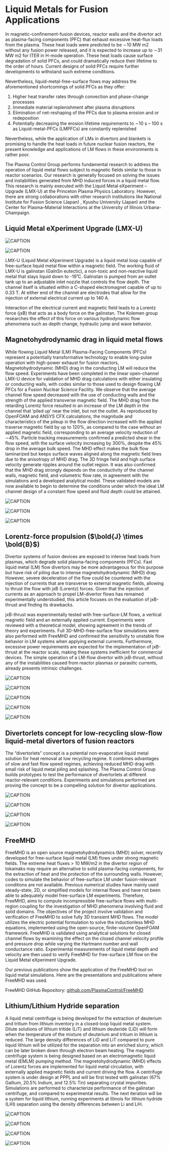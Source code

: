 # Liquid Metals for Fusion Applications

In magnetic-confinement-fusion devices, reactor walls and the divertor act as plasma-facing components (PFC) that exhaust excessive heat-flux loads from the plasma. These heat loads were predicted to be ∼10 MW m2 without any fusion power released, and it is expected to increase up to ∼31 MW m2 for ITER in H-mode operation. These heat loads cause surface degradation of solid PFCs, and could dramatically reduce their lifetime to the order of hours. Current designs of solid PFCs require further developments to withstand such extreme conditions.

Nevertheless, liquid-metal-free-surface flows may address the aforementioned shortcomings of solid PFCs as they offer:

1. Higher heat transfer rates through convection and phase-change processes
2. Immediate material replenishment after plasma disruptions
3. Elimination of net-reshaping of the PFCs due to plasma erosion and or redeposition
4. Potentially decreasing the erosion lifetime requirements to ∼10 s – 100 s as Liquid-metal-PFCs (LMPFCs) are constantly replenished

Nevertheless, while the application of LMs in divertors and blankets is promising to handle the heat loads in future nuclear fusion reactors, the present knowledge and applications of LM flows in these environments is rather poor.

The Plasma Control Group performs fundamental research to address the operation of liquid metal flows subject to magnetic fields similar to those in reactor scenarios. Our research is generally focused on solving the issues and instabilities generated from MHD induced forces in a liquid metal flow. This research is mainly executed with the Liquid Metal eXperiment – Upgrade (LMX-U) at the Princeton Plasma Physics Laboratory. However, there are strong collaborations with other research institutions like National Institute for Fusion Science (Japan) , Kyushu University (Japan) and the Center for Plasma–Material Interactions at the University of Illinois Urbana-Champaign.

## Liquid Metal eXperiment Upgrade (LMX-U)

![CAPTION](../images/liquid_metals_for_fusion_1.jpg)

![CAPTION](../images/liquid_metals_for_fusion_2.jpg)

LMX-U (Liquid Metal eXperiment Upgrade) is a liquid metal loop capable of free-surface liquid metal flow within a magnetic field. The working fluid of LMX-U is galinstan (GaInSn eutectic), a non-toxic and non-reactive liquid metal that stays liquid down to -19˚C. Galinstan is pumped from an outlet tank up to an adjustable inlet nozzle that controls the flow depth. The channel itself is situated within a C-shaped electromagnet capable of up to 0.33 T. At either end of the channel are electrodes that allow for the injection of external electrical current up to 140 A.

Interaction of the electrical current and magnetic field leads to a Lorentz force (jxB) that acts as a body force on the galinstan. The Kolemen group researches the effect of this force on various hydrodynamic flow phenomena such as depth change, hydraulic jump and wave behavior.

## Magnetohydrodynamic drag in liquid metal flows

While flowing Liquid Metal (LM) Plasma-Facing Components (PFCs) represent a potentially transformative technology to enable long-pulse operation with high-power exhaust for fusion reactors, Magnetohydrodynamic (MHD) drag in the conducting LM will reduce the flow speed. Experiments have been completed in the linear open-channel LMX-U device for validation of MHD drag calculations with either insulating or conducting walls, with codes similar to those used to design flowing LM PFCs for a Fusion Nuclear Science Facility. We observe that the average channel flow speed decreased with the use of conducting walls and the strength of the applied transverse magnetic field. The MHD drag from the retarding Lorentz force resulted in an increase of the LM depth in the channel that ‘piled up’ near the inlet, but not the outlet. As reproduced by OpenFOAM and ANSYS CFX calculations, the magnitude and characteristics of the pileup in the flow direction increased with the applied traverse magnetic field by up to 120%, as compared to the case without an applied magnetic field, corresponding to an average velocity reduction of ∼45%. Particle tracking measurements confirmed a predicted shear in the flow speed, with the surface velocity increasing by 300%, despite the 45% drop in the average bulk speed. The MHD effect makes the bulk flow laminarized but keeps surface waves aligned along the magnetic field lines due to the anisotropy of MHD drag. The 3D fringe field and high surface velocity generate ripples around the outlet region. It was also confirmed that the MHD drag strongly depends on the conductivity of the channel walls, magnetic field, and volumetric flow rate, in agreement with the simulations and a developed analytical model. These validated models are now available to begin to determine the conditions under which the ideal LM channel design of a constant flow speed and fluid depth could be attained.

![CAPTION](../images/liquid_metals_for_fusion_3.png)

![CAPTION](../images/liquid_metals_for_fusion_4.png)

![CAPTION](../images/liquid_metals_for_fusion_5.png)


## Lorentz-force propulsion ($\bold{J} \times \bold{B}$)

Divertor systems of fusion devices are exposed to intense heat loads from plasmas, which degrade solid plasma-facing components (PFCs). Fast liquid metal (LM) flow divertors may be more advantageous for this purpose but have risk of piling due to intense magnetohydrodynamic (MHD) drag. However, severe deceleration of the flow could be countered with the injection of currents that are transverse to external magnetic fields, allowing to thrust the flow with jxB (Lorentz) forces. Given that the injection of currents as an approach to propel LM-divertor flows has remained experimentally understudied, this article focuses on the evaluation of jxB-thrust and finding its drawbacks.

jxB-thrust was experimentally tested with free-surface-LM flows, a vertical magnetic field and an externally applied current. Experiments were reviewed with a theoretical model, showing agreement in the trends of theory and experiments. Full 3D-MHD-free-surface flow simulations were also performed with FreeMHD and confirmed the sensitivity to unstable flow behavior in LM systems when applying external currents. Furthermore, excessive power requirements are expected for the implementation of jxB-thrust at the reactor scale, making these systems inefficient for commercial devices. The simple operation of a LM-flow divertor with jxB-thrust, without any of the instabilities caused from reactor plasmas or parasitic currents, already presents intrinsic challenges.

![CAPTION](../images/liquid_metals_for_fusion_5.png)

![CAPTION](../images/liquid_metals_for_fusion_6.png)

![CAPTION](../images/liquid_metals_for_fusion_7.png)

![CAPTION](../images/liquid_metals_for_fusion_8.png)

![CAPTION](../images/liquid_metals_for_fusion_9.png)

## Divertorlets concept for low-recycling slow-flow liquid-metal divertors of fusion reactors

The “divertorlets” concept is a potential non-evaporative liquid metal solution for heat removal at low recycling regime. It combines advantages of slow and fast flow speed regimes, achieving reduced MHD drag with small risk of liquid metal piling and splashing. The Plasma Control Group builds prototypes to test the performance of divertorlets at different reactor-relevant conditions. Experiments and simulations performed are proving the concept to be a compelling solution for divertor applications.


![CAPTION](../images/liquid_metals_for_fusion_10.jpg)

![CAPTION](../images/liquid_metals_for_fusion_11.png)

![CAPTION](../images/liquid_metals_for_fusion_12.png)

![CAPTION](../images/liquid_metals_for_fusion_13.png)


## FreeMHD

FreeMHD is an open source magnetohydrodynamics (MHD) solver, recently developed for free-surface liquid metal (LM) flows under strong magnetic fields. The extreme heat fluxes > 10 MW/m2 in the divertor region of tokamaks may require an alternative to solid plasma-facing components, for the extraction of heat and the protection of the surrounding walls. However, codes to simulate the behavior of free-surface LM under fusion-relevant conditions are not available. Previous numerical studies have mainly used steady-state, 2D, or simplified models for internal flows and have not been able to adequately model free-surface LM experiments. Therefore, FreeMHD, aims to compute incompressible free-surface flows with multi-region coupling for the investigation of MHD phenomena involving fluid and solid domains. The objectives of the project involve validation and verification of FreeMHD to solve fully 3D transient MHD flows. The model utilizes the electric potential formulation to solve the inductionless MHD equations, implemented using the open-source, finite-volume OpenFOAM framework. FreeMHD is validated using analytical solutions for closed channel flows by examining the effect on the closed channel velocity profile and pressure drop while varying the Hartmann number and wall conductance ratio. Experimental measurements of liquid metal depth and velocity are then used to verify FreeMHD for free-surface LM flow on the Liquid Metal eXperiment Upgrade.

Our previous publications show the application of the FreeMHD tool on liquid metal simulations. Here are the presentations and publications where FreeMHD was used.

FreeMHD GitHub Repository: [github.com/PlasmaControl/FreeMHD](https://github.com/PlasmaControl/FreeMHD)


## Lithium/Lithium Hydride separation

A liquid metal centrifuge is being developed for the extraction of deuterium and tritium from lithium inventory in a closed-loop liquid metal system. Dilute solutions of lithium tritide (LiT) and lithium deuteride (LiD) will form when the temperature of the mixture of deuterium and tritium in lithium is reduced. The large density differences of LiD and LiT compared to pure liquid lithium will be utilized for the separation into an enriched slurry, which can be later broken down through electron beam heating. The magnetic centrifuge system is being designed based on an electromagnetic liquid metal (EMLM) pumping method. The magnetohydrodynamic (MHD) effects of Lorentz forces are implemented for liquid metal circulation, with externally applied magnetic fields and current driving the flow. A centrifuge system is under design at PPPL and will be first tested with galinstan (67% Gallium, 20.5% Indium, and 12.5% Tin) separating crystal impurities. Simulations are performed to characterize performance of the galinstan centrifuge, and compared to experimental results. The next iteration will be a system for liquid lithium, running experiments at Illinois for lithium hydride (LiH) separation using the density differences between Li and LiH.


![CAPTION](../images/liquid_metals_for_fusion_14.png)

![CAPTION](../images/liquid_metals_for_fusion_15.png)

![CAPTION](../images/liquid_metals_for_fusion_16.png)

![CAPTION](../images/liquid_metals_for_fusion_17.png)
